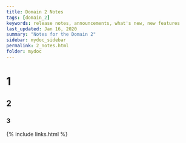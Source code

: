 ```yaml
---
title: Domain 2 Notes
tags: [domain_2]
keywords: release notes, announcements, what's new, new features
last_updated: Jan 16, 2020
summary: "Notes for the Domain 2"
sidebar: mydoc_sidebar
permalink: 2_notes.html
folder: mydoc
---
```


# 1
## 2
### 3

{% include links.html %}
